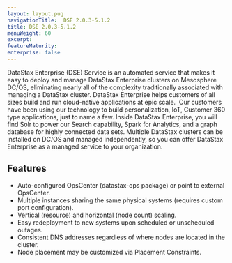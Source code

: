 ```yaml
---
layout: layout.pug
navigationTitle:  DSE 2.0.3-5.1.2
title: DSE 2.0.3-5.1.2
menuWeight: 60
excerpt:
featureMaturity:
enterprise: false
---
```


<!-- This source repo for this topic is https://github.com/mesosphere/dse-private -->


DataStax Enterprise (DSE) Service is an automated service that makes it easy to deploy and manage DataStax Enterprise clusters on Mesosphere DC/OS, eliminating nearly all of the complexity traditionally associated with managing a DataStax cluster. DataStax Enterprise helps customers of all sizes build and run cloud-native applications at epic scale.  Our customers have been using our technology to build personalization, IoT, Customer 360 type applications, just to name a few.  Inside DataStax Enterprise, you will find Solr to power our Search capability, Spark for Analytics, and a graph database for highly connected data sets. Multiple DataStax clusters can be installed on DC/OS and managed independently, so you can offer DataStax Enterprise as a managed service to your organization.

## Features

- Auto-configured OpsCenter (datastax-ops package) or point to external OpsCenter.
- Multiple instances sharing the same physical systems (requires custom port configuration).
- Vertical (resource) and horizontal (node count) scaling.
- Easy redeployment to new systems upon scheduled or unscheduled outages.
- Consistent DNS addresses regardless of where nodes are located in the cluster.
- Node placement may be customized via Placement Constraints.
